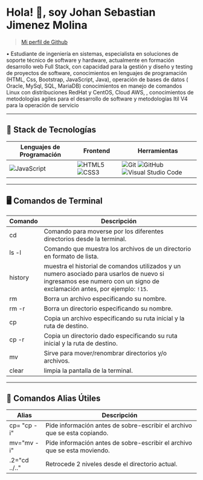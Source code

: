 # Hola! 👋, soy Johan Sebastian Jimenez Molina

>[Mi perfil de Github](https://github.com/jsebas2220)

•	Estudiante de ingeniería en sistemas, especialista en soluciones de soporte técnico de software y hardware, actualmente en formación desarrollo web Full Stack, con capacidad para la gestión y diseño y testing de proyectos de software, conocimientos en lenguajes de programación (HTML, Css, Bootstrap, JavaScript, Java), operación de bases de datos ( Oracle, MySql, SQL, MariaDB) conocimientos en manejo de comandos  Linux con distribuciones RedHat y CentOS, Cloud AWS, , conocimientos de metodologías agiles para el desarrollo de software y metodologías Itil V4 para la operación de servicio


---

## 🔧 Stack de Tecnologías

| Lenguajes de Programación | Frontend | Herramientas       |
| ------------------------- | -------- | ------------------ |
| ![JavaScript](https://img.shields.io/badge/javascript-%23323330.svg?style=for-the-badge&logo=javascript&logoColor=%23F7DF1E) | ![HTML5](https://img.shields.io/badge/html5-%23E34F26.svg?style=for-the-badge&logo=html5&logoColor=white)  ![CSS3](https://img.shields.io/badge/css3-%231572B6.svg?style=for-the-badge&logo=css3&logoColor=white) | ![Git](https://img.shields.io/badge/git-%23F05033.svg?style=for-the-badge&logo=git&logoColor=white)  ![GitHub](https://img.shields.io/badge/github-%23121011.svg?style=for-the-badge&logo=github&logoColor=white)  ![Visual Studio Code](https://img.shields.io/badge/Visual%20Studio%20Code-0078d7.svg?style=for-the-badge&logo=visual-studio-code&logoColor=white) |

---

## 🖥️ Comandos de Terminal

| Comando | Descripción |
| --- | --- |
| cd | Comando para moverse por los diferentes directorios desde la terminal. |
| ls -l | Comando que muestra los archivos de un directorio en formato de lista. |
| history | muestra el historial de comandos utilizados y un numero asociado para usarlos de nuevo si ingresamos ese numero con un signo de exclamación antes, por ejemplo: `!15`. |
| rm | Borra un archivo especificando su nombre. |
| rm -r | Borra un directorio especificando su nombre. |
| cp | Copia un archivo especificando su ruta inicial y la ruta de destino. |
| cp -r | Copia un directorio dado especificando su ruta inicial y la ruta de destino. |
| mv | Sirve para mover/renombrar directorios y/o archivos. |
| clear | limpia la pantalla de la terminal. |

---

## 🧰 Comandos Alias Útiles

| Alias | Descripción |
| --- | --- |
| cp= "cp -i" | Pide información antes de sobre-escribir el archivo que se esta copiando. |
| mv="mv -i" | Pide información antes de sobre-escribir el archivo que se esta moviendo. |
| .2="cd ../.." | Retrocede 2 niveles desde el directorio actual. |
